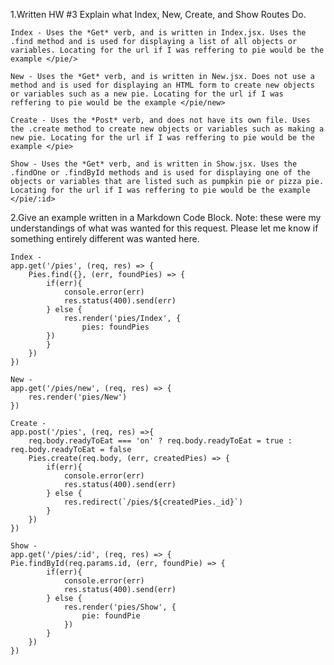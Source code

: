 1.Written HW #3 Explain what Index, New, Create, and Show Routes Do.

    Index - Uses the *Get* verb, and is written in Index.jsx. Uses the .find method and is used for displaying a list of all objects or variables. Locating for the url if I was reffering to pie would be the example </pie/>

    New - Uses the *Get* verb, and is written in New.jsx. Does not use a method and is used for displaying an HTML form to create new objects or variables such as a new pie. Locating for the url if I was reffering to pie would be the example </pie/new>

    Create - Uses the *Post* verb, and does not have its own file. Uses the .create method to create new objects or variables such as making a new pie. Locating for the url if I was reffering to pie would be the example </pie>

    Show - Uses the *Get* verb, and is written in Show.jsx. Uses the .findOne or .findById methods and is used for displaying one of the objects or variables that are listed such as pumpkin pie or pizza pie. Locating for the url if I was reffering to pie would be the example </pie/:id>

2.Give an example written in a Markdown Code Block. Note: these were my understandings of what was wanted for this request. Please let me know if something entirely different was wanted here.

    Index - 
    app.get('/pies', (req, res) => {
        Pies.find({}, (err, foundPies) => {
            if(err){
                console.error(err)
                res.status(400).send(err)
            } else {
                res.render('pies/Index', {
                    pies: foundPies
            })
            }
        })
    })

    New - 
    app.get('/pies/new', (req, res) => {
        res.render('pies/New')
    })

    Create -
    app.post('/pies', (req, res) =>{
        req.body.readyToEat === 'on' ? req.body.readyToEat = true : req.body.readyToEat = false
        Pies.create(req.body, (err, createdPies) => {
            if(err){
                console.error(err)
                res.status(400).send(err)
            } else {
                res.redirect(`/pies/${createdPies._id}`)
            }
        })
    })

    Show -
    app.get('/pies/:id', (req, res) => {
    Pie.findById(req.params.id, (err, foundPie) => {
            if(err){
                console.error(err)
                res.status(400).send(err)
            } else {
                res.render('pies/Show', {
                    pie: foundPie
                })
            }
        })
    })
